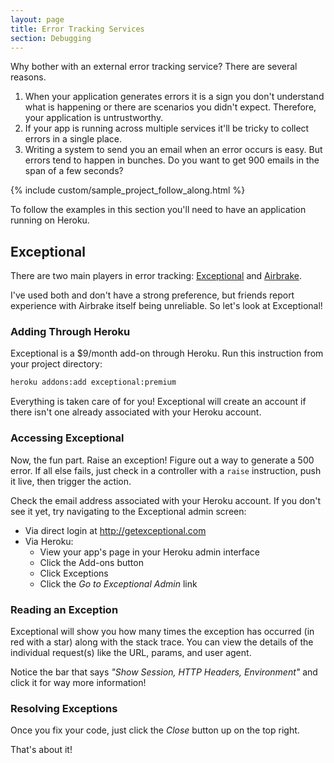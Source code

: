 ```yaml
---
layout: page
title: Error Tracking Services
section: Debugging
---
```


Why bother with an external error tracking service? There are several reasons.

1. When your application generates errors it is a sign you don't understand what is happening or there are scenarios you didn't expect. Therefore, your application is untrustworthy.
2. If your app is running across multiple services it'll be tricky to collect errors in a single place.
3. Writing a system to send you an email when an error occurs is easy. But errors tend to happen in bunches. Do you want to get 900 emails in the span of a few seconds?

{% include custom/sample_project_follow_along.html %}

<div class="note">
  <p>To follow the examples in this section you'll need to have an application running on Heroku.</p>
</div>

## Exceptional

There are two main players in error tracking: [Exceptional](http://www.getexceptional.com/) and [Airbrake](http://airbrakeapp.com/). 

<div class="opinion">
<p>I've used both and don't have a strong preference, but friends report experience with Airbrake itself being unreliable. So let's look at Exceptional!</p>
</div>

### Adding Through Heroku

Exceptional is a $9/month add-on through Heroku. Run this instruction from your project directory:

```bash
heroku addons:add exceptional:premium
```

Everything is taken care of for you! Exceptional will create an account if there isn't one already associated with your Heroku account.

### Accessing Exceptional

Now, the fun part. Raise an exception! Figure out a way to generate a 500 error. If all else fails, just check in a controller with a `raise` instruction, push it live, then trigger the action.

Check the email address associated with your Heroku account. If you don't see it yet, try navigating to the Exceptional admin screen:

* Via direct login at http://getexceptional.com
* Via Heroku:
  * View your app's page in your Heroku admin interface
  * Click the Add-ons button
  * Click Exceptions
  * Click the *Go to Exceptional Admin* link
  
### Reading an Exception

Exceptional will show you how many times the exception has occurred (in red with a star) along with the stack trace. You can view the details of the individual request(s) like the URL, params, and user agent.

Notice the bar that says *"Show Session, HTTP Headers, Environment"* and click it for way more information!

### Resolving Exceptions

Once you fix your code, just click the *Close* button up on the top right.

That's about it!